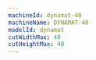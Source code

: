 ```yaml
---
machineId: dynamat-40
machineName: DYNAMAT-40
modelId: dynamat
cutWidthMax: 40
cutHeightMax: 40
---
```

